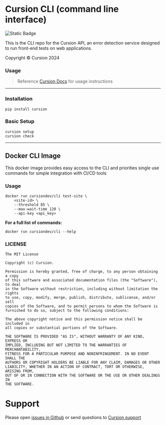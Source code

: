# Cursion CLI (command line interface)

![Static Badge](https://img.shields.io/badge/CLI-Available-mint)

This is the CLI repo for the Cursion API, an error detection service designed to run front-end tests on web applications.

Copyright © Cursion 2024

### Usage
> Reference <a target="_blank" href="https://docs.cursion.dev/guides/cli.html">Cursion Docs</a> for usage instructions

---

### Installation
```shell
pip install cursion
```

### Basic Setup
```shell
cursion setup
cursion check
```

---

## Docker CLI Image

This docker image provides easy access to the CLI and priorities single use commands for simple integration with CI/CD tools


### Usage

```shell
docker run cursiondev/cli test-site \ 
    <site-id> \
    --threshold 85 \
    --max-wait-time 120 \
    --api-key <api_key> 
```

**For a full list of commands:**

```shell
docker run cursiondev/cli --help
```

### LICENSE
```license
The MIT License

Copyright (c) Cursion.

Permission is hereby granted, free of charge, to any person obtaining a copy
of this software and associated documentation files (the "Software"), to deal
in the Software without restriction, including without limitation the rights
to use, copy, modify, merge, publish, distribute, sublicense, and/or sell
copies of the Software, and to permit persons to whom the Software is
furnished to do so, subject to the following conditions:

The above copyright notice and this permission notice shall be included in
all copies or substantial portions of the Software.

THE SOFTWARE IS PROVIDED "AS IS", WITHOUT WARRANTY OF ANY KIND, EXPRESS OR
IMPLIED, INCLUDING BUT NOT LIMITED TO THE WARRANTIES OF MERCHANTABILITY,
FITNESS FOR A PARTICULAR PURPOSE AND NONINFRINGEMENT. IN NO EVENT SHALL THE
AUTHORS OR COPYRIGHT HOLDERS BE LIABLE FOR ANY CLAIM, DAMAGES OR OTHER
LIABILITY, WHETHER IN AN ACTION OF CONTRACT, TORT OR OTHERWISE, ARISING FROM,
OUT OF OR IN CONNECTION WITH THE SOFTWARE OR THE USE OR OTHER DEALINGS IN
THE SOFTWARE.
```

# Support
Please open [issues in Github](https://github.com/Cursion-dev/cli/issues) or send questions to [Cursion support](mailto:hello@cursion.dev)